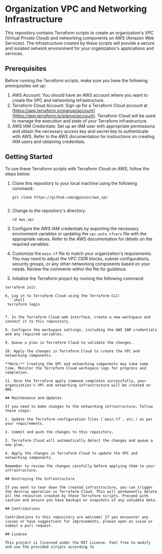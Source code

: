 # Organization VPC and Networking Infrastructure

This repository contains Terraform scripts to create an organization's VPC (Virtual Private Cloud) and networking components on AWS (Amazon Web Services). The infrastructure created by these scripts will provide a secure and isolated network environment for your organization's applications and services.

## Prerequisites

Before running the Terraform scripts, make sure you have the following prerequisites set up:

1. AWS Account: You should have an AWS account where you want to create the VPC and networking infrastructure.
2. Terraform Cloud Account: Sign up for a Terraform Cloud account at [https://app.terraform.io/signup/account](https://app.terraform.io/signup/account). Terraform Cloud will be used to manage the execution and state of your Terraform infrastructure.
3. AWS IAM Credentials: Set up an IAM user with appropriate permissions and obtain the necessary access key and secret key to authenticate with AWS. Refer to the AWS documentation for instructions on creating IAM users and obtaining credentials.

## Getting Started

To use these Terraform scripts with Terraform Cloud on AWS, follow the steps below:

1. Clone this repository to your local machine using the following command:

   ```shell
   git clone https://github.com/ggozain/aws_vpc


2. Change to the repository's directory:

   ```shell
   cd aws_vpc

3. Configure the AWS IAM credentials by exporting the necessary environment variables or updating the `vpc.auto.tfvars` file with the appropriate values. Refer to the AWS documentation for details on the required variables.

4. Customize the `main.tf` file to match your organization's requirements. You may need to adjust the VPC CIDR blocks, subnet configurations, security groups, or any other networking components based on your needs. Review the comments within the file for guidance.

5. Initialize the Terraform project by running the following command:

  ```shell
  terraform init

6. Log in to Terraform Cloud using the Terraform CLI:
   ```shell
   terraform login


7. In the Terraform Cloud web interface, create a new workspace and connect it to this repository.

8. Configure the workspace settings, including the AWS IAM credentials and any required variables.

9. Queue a plan in Terraform Cloud to validate the changes.

10. Apply the changes in Terraform Cloud to create the VPC and networking components.

 **Note:** Creating the VPC and networking components may take some time. Monitor the Terraform Cloud workspace logs for progress and completion.

11. Once the Terraform apply command completes successfully, your organization's VPC and networking infrastructure will be created on AWS.

## Maintenance and Updates

If you need to make changes to the networking infrastructure, follow these steps:

1. Update the Terraform configuration files (`main.tf`, etc.) as per your requirements.

2. Commit and push the changes to this repository.

3. Terraform Cloud will automatically detect the changes and queue a new plan.

4. Apply the changes in Terraform Cloud to update the VPC and networking components.

Remember to review the changes carefully before applying them to your infrastructure.

## Destroying the Infrastructure

If you want to tear down the created infrastructure, you can trigger the destroy operation in Terraform Cloud. This will permanently delete all the resources created by these Terraform scripts. Proceed with caution and ensure you have backups or snapshots of any valuable data.

## Contributions

Contributions to this repository are welcome! If you encounter any issues or have suggestions for improvements, please open an issue or submit a pull request.

## License

This project is licensed under the MIT License. Feel free to modify and use the provided scripts according to
